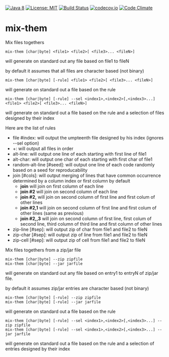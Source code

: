 [![Java 8](https://img.shields.io/badge/java-8-blue.svg)](http://java.oracle.com) [![License: MIT](https://img.shields.io/badge/License-MIT-yellow.svg)](https://opensource.org/licenses/MIT) [![Build Status](https://travis-ci.org/Innovimax-SARL/mix-them.svg?branch=master)](https://travis-ci.org/Innovimax-SARL/mix-them)
[![codecov.io](https://codecov.io/github/Innovimax-SARL/mix-them/coverage.svg?branch=master)](https://codecov.io/github/Innovimax-SARL/mix-them?branch=master)
[![Code Climate](https://codeclimate.com/github/Innovimax-SARL/mix-them/badges/gpa.svg)](https://codeclimate.com/github/Innovimax-SARL/mix-them)
# mix-them
Mix files togethers


    mix-them [char|byte] <file1> <file2>[ <file3>... <fileN>]
 
  will generate on standard out any file based on file1 to fileN
  
  by default it assumes that all files are character based (not binary)
  
    mix-them [char|byte] [-rule] <file1> <file2>[ <file3>... <fileN>]
  
  will generate on standard out a file based on the rule
  
    mix-them [char|byte] [-rule] --sel <index1>,<index2>[,<index3>...] <file1> <file2>[ <file3>... <fileN>]
  
  will generate on standard out a file based on the rule and a selection of files designed by their index
  
  Here are the list of rules
  - file #index: will output the umpteenth file designed by his index (ignores --sel option)
  - \+: will output all files in order
  - alt-line: will output one line of each starting with first line of file1
  - alt-char: will output one char of each starting with first char of file1
  - random-alt-line [#seed]: will output one line of each code randomly based on a seed for reproducability
  - join [#cols]: will output merging of lines that have common occurrence determined by a column index or first column by default
      - **join** will join on first column of each line
      - **join #2** will join on second column of each line
      - **join #2,** will join on second column of first line and first colum of other lines
      - **join #2,1** will join on second column of first line and first colum of other lines (same as previous)
      - **join #2,,3** will join on second column of first line, first colum of second line, third column of third line and first column of other lines
  - zip-line [#sep]: will output zip of char from file1 and file2 to fileN
  - zip-char [#sep]: will output zip of line from file1 and file2 to fileN 
  - zip-cell [#sep]: will output zip of cell from file1 and file2 to fileN   
  
Mix files togethers from a zip/jar file

    mix-them [char|byte] --zip zipfile 
    mix-them [char|byte] --jar jarfile 
  
  will generate on standard out any file based on entry1 to entryN of zip/jar file.
  
  by default it assumes zip/jar entries are character based (not binary)
  
    mix-them [char|byte] [-rule] --zip zipfile
    mix-them [char|byte] [-rule] --jar jarfile
  
  will generate on standard out a file based on the rule
  
    mix-them [char|byte] [-rule] --sel <index1>,<index2>[,<index3>...] --zip zipfile
    mix-them [char|byte] [-rule] --sel <index1>,<index2>[,<index3>...] --jar jarfile
  
  will generate on standard out a file based on the rule and a selection of entries designed by their index
